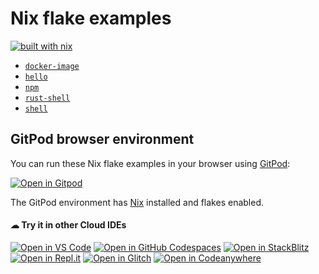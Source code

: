 # Nix flake examples

[![built with nix](https://builtwithnix.org/badge.svg)](https://builtwithnix.org)

- [`docker-image`](./docker-image/)
- [`hello`](./hello/)
- [`npm`](./npm/)
- [`rust-shell`](./rust-shell/)
- [`shell`](./shell/)

## GitPod browser environment

You can run these Nix flake examples in your browser using [GitPod]:

[![Open in Gitpod](https://gitpod.io/button/open-in-gitpod.svg)](https://gitpod.io/#https://github.com/the-nix-way/nix-flakes-examples)

The GitPod environment has [Nix] installed and flakes enabled.

[gitpod]: https://gitpod.io
[nix]: https://nixos.org

#### ☁ Try it in other Cloud IDEs
[![Open in VS Code](https://img.shields.io/badge/Open%20in-VS%20Code-blue?logo=visualstudiocode)](https://vscode.dev/github/the-nix-way/nix-flakes-examples)
[![Open in GitHub Codespaces](https://img.shields.io/badge/Open%20in-GitHub%20Codespaces-blue?logo=github)](https://codespaces.new/the-nix-way/nix-flakes-examples)
[![Open in StackBlitz](https://developer.stackblitz.com/img/open_in_stackblitz.svg)](https://stackblitz.com/github/the-nix-way/nix-flakes-examples?template=node&title=ngx-vcard%20Example)
[![Open in Repl.it](https://replit.com/badge/github/the-nix-way/nix-flakes-examples)](https://replit.com/github/the-nix-way/nix-flakes-examples)
[![Open in Glitch](https://img.shields.io/badge/Open%20in-Glitch-blue?logo=glitch)](https://glitch.com/edit/#!/import/github/the-nix-way/nix-flakes-examples)
[![Open in Codeanywhere](https://codeanywhere.com/img/open-in-codeanywhere-btn.svg)](https://app.codeanywhere.com/#https://github.com/the-nix-way/nix-flakes-examples)